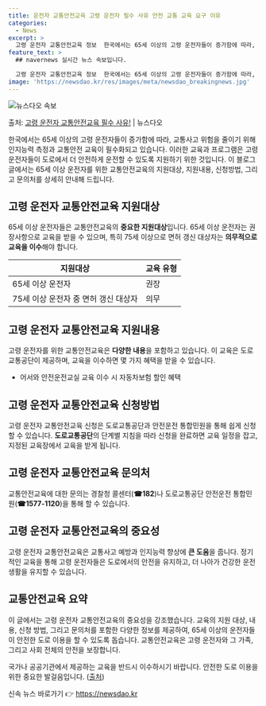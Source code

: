 ```yaml
---
title: 운전자 교통안전교육 고령 운전자 필수 사유 안전 교통 교육 요구 이유
categories:
  - News
excerpt: >
  고령 운전자 교통안전교육 정보  한국에서는 65세 이상의 고령 운전자들이 증가함에 따라, 교통사고 위험을 줄…
feature_text: >
  ## navernews 실시간 뉴스 속보입니다.

  고령 운전자 교통안전교육 정보  한국에서는 65세 이상의 고령 운전자들이 증가함에 따라, 교통사고 위험을 줄…
image: 'https://newsdao.kr/res/images/meta/newsdao_breakingnews.jpg'
---
```


![뉴스다오 속보](https://newsdao.kr/res/images/meta/newsdao_breakingnews.jpg)

<p>출처: <a href="https://newsdao.kr/4351" rel="dofollow">고령 운전자 교통안전교육 필수 사유!</a> | 뉴스다오</p>

<p data-ke-size="size16">한국에서는 65세 이상의 고령 운전자들이 증가함에 따라, 교통사고 위험을 줄이기 위해 인지능력 측정과 교통안전 교육이 필수화되고 있습니다. 이러한 교육과 프로그램은 고령 운전자들이 도로에서 더 안전하게 운전할 수 있도록 지원하기 위한 것입니다. 이 블로그 글에서는 65세 이상 운전자를 위한 교통안전교육의 지원대상, 지원내용, 신청방법, 그리고 문의처를 상세히 안내해 드립니다.</p>
<h2 data-ke-size="size26">고령 운전자 교통안전교육 지원대상</h2>
<p data-ke-size="size16">65세 이상 운전자들은 교통안전교육의 <b>중요한 지원대상</b>입니다. 65세 이상 운전자는 권장사항으로 교육을 받을 수 있으며, 특히 75세 이상으로 면허 갱신 대상자는 <b>의무적으로 교육을 이수</b>해야 합니다.</p>
<table>
<thead>
<tr>
<th>지원대상</th>
<th>교육 유형</th>
</tr>
</thead>
<tbody>
<tr>
<td>65세 이상 운전자</td>
<td>권장</td>
</tr>
<tr>
<td>75세 이상 운전자 중 면허 갱신 대상자</td>
<td>의무</td>
</tr>
</tbody>
</table>
<h2 data-ke-size="size26">고령 운전자 교통안전교육 지원내용</h2>
<p data-ke-size="size16">고령 운전자를 위한 교통안전교육은 <b>다양한 내용</b>을 포함하고 있습니다. 이 교육은 도로교통공단이 제공하며, 교육을 이수하면 몇 가지 혜택을 받을 수 있습니다.</p>
<ul>
<li>어서와 안전운전교실 교육 이수 시 자동차보험 할인 혜택</li>
</ul>
<h2 data-ke-size="size26">고령 운전자 교통안전교육 신청방법</h2>
<p data-ke-size="size16">고령 운전자 교통안전교육 신청은 도로교통공단과 안전운전 통합민원을 통해 쉽게 신청할 수 있습니다. <b>도로교통공단</b>의 단계별 지침을 따라 신청을 완료하면 교육 일정을 잡고, 지정된 교육장에서 교육을 받게 됩니다.</p>
<h2 data-ke-size="size26">고령 운전자 교통안전교육 문의처</h2>
<p data-ke-size="size16">교통안전교육에 대한 문의는 경찰청 콜센터(<b>☎182</b>)나 도로교통공단 안전운전 통합민원(<b>☎1577-1120</b>)을 통해 할 수 있습니다.</p>
<h2 data-ke-size="size26">고령 운전자 교통안전교육의 중요성</h2>
<p data-ke-size="size16">고령 운전자 교통안전교육은 교통사고 예방과 인지능력 향상에 <b>큰 도움</b>을 줍니다. 정기적인 교육을 통해 고령 운전자들은 도로에서의 안전을 유지하고, 더 나아가 건강한 운전 생활을 유지할 수 있습니다.</p>
<h2 data-ke-size="size26">교통안전교육 요약</h2>
<p data-ke-size="size16">이 글에서는 고령 운전자 교통안전교육의 중요성을 강조했습니다. 교육의 지원 대상, 내용, 신청 방법, 그리고 문의처를 포함한 다양한 정보를 제공하여, 65세 이상의 운전자들이 안전한 도로 이용을 할 수 있도록 돕습니다. 교통안전교육은 고령 운전자와 그 가족, 그리고 사회 전체의 안전을 보장합니다.</p>
<p data-ke-size="size16">국가나 공공기관에서 제공하는 교육을 반드시 이수하시기 바랍니다. 안전한 도로 이용을 위한 중요한 발걸음입니다. (<a href="https://newsdao.kr/4351">출처</a>)</p> 

신속 뉴스 바로가기 👉 <a href="https://newsdao.kr" rel="dofollow">https://newsdao.kr</a>


